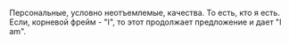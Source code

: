 Персональные, условно неотъемлемые, качества. То есть, кто я есть. Если,
корневой фрейм - "I", то этот продолжает предложение и дает "I am".
